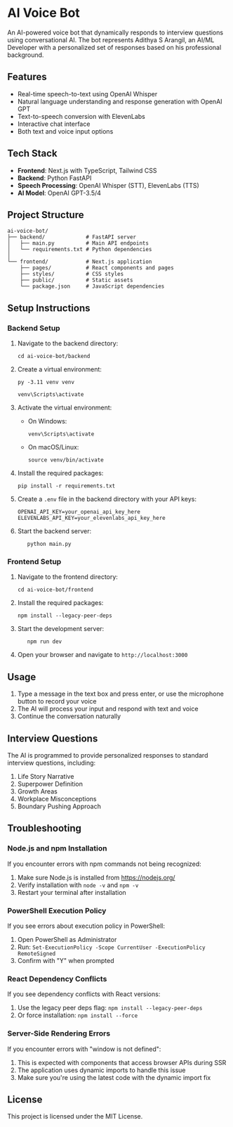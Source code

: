 # AI Voice Bot

An AI-powered voice bot that dynamically responds to interview questions using conversational AI. The bot represents Adithya S Arangil, an AI/ML Developer with a personalized set of responses based on his professional background.

## Features

- Real-time speech-to-text using OpenAI Whisper
- Natural language understanding and response generation with OpenAI GPT
- Text-to-speech conversion with ElevenLabs
- Interactive chat interface
- Both text and voice input options

## Tech Stack

- **Frontend**: Next.js with TypeScript, Tailwind CSS
- **Backend**: Python FastAPI
- **Speech Processing**: OpenAI Whisper (STT), ElevenLabs (TTS)
- **AI Model**: OpenAI GPT-3.5/4

## Project Structure

```
ai-voice-bot/
├── backend/             # FastAPI server
│   ├── main.py          # Main API endpoints
│   └── requirements.txt # Python dependencies
│
└── frontend/            # Next.js application
    ├── pages/           # React components and pages
    ├── styles/          # CSS styles
    ├── public/          # Static assets
    └── package.json     # JavaScript dependencies
```

## Setup Instructions

### Backend Setup

1. Navigate to the backend directory:
   ```
   cd ai-voice-bot/backend
   ```

2. Create a virtual environment:
   ```
   py -3.11 venv venv

   venv\Scripts\activate
   ```
   

3. Activate the virtual environment:
   - On Windows:
     ```
     venv\Scripts\activate
     ```
   - On macOS/Linux:
     ```
     source venv/bin/activate
     ```

4. Install the required packages:
   ```
   pip install -r requirements.txt
   ```

5. Create a `.env` file in the backend directory with your API keys:
   ```
   OPENAI_API_KEY=your_openai_api_key_here
   ELEVENLABS_API_KEY=your_elevenlabs_api_key_here
   ```

6. Start the backend server:
   ```
      python main.py
   ```

### Frontend Setup

1. Navigate to the frontend directory:
   ```
   cd ai-voice-bot/frontend
   ```

2. Install the required packages:
   ```
   npm install --legacy-peer-deps
   ```

3. Start the development server:
   ```
      npm run dev
   ```

4. Open your browser and navigate to `http://localhost:3000`

## Usage

1. Type a message in the text box and press enter, or use the microphone button to record your voice
2. The AI will process your input and respond with text and voice
3. Continue the conversation naturally

## Interview Questions

The AI is programmed to provide personalized responses to standard interview questions, including:

1. Life Story Narrative
2. Superpower Definition
3. Growth Areas
4. Workplace Misconceptions
5. Boundary Pushing Approach

## Troubleshooting

### Node.js and npm Installation

If you encounter errors with npm commands not being recognized:
1. Make sure Node.js is installed from https://nodejs.org/
2. Verify installation with `node -v` and `npm -v`
3. Restart your terminal after installation

### PowerShell Execution Policy

If you see errors about execution policy in PowerShell:
1. Open PowerShell as Administrator
2. Run: `Set-ExecutionPolicy -Scope CurrentUser -ExecutionPolicy RemoteSigned`
3. Confirm with "Y" when prompted

### React Dependency Conflicts

If you see dependency conflicts with React versions:
1. Use the legacy peer deps flag: `npm install --legacy-peer-deps`
2. Or force installation: `npm install --force`

### Server-Side Rendering Errors

If you encounter errors with "window is not defined":
1. This is expected with components that access browser APIs during SSR
2. The application uses dynamic imports to handle this issue
3. Make sure you're using the latest code with the dynamic import fix

## License

This project is licensed under the MIT License. 